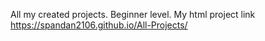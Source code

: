 All my created projects. Beginner level. 
My html project link
https://spandan2106.github.io/All-Projects/ 

